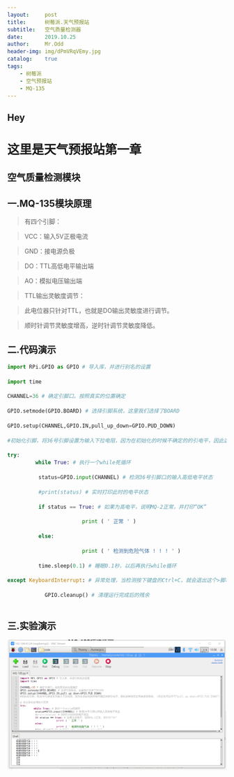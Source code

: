 ```yaml
---
layout:     post
title:      树莓派.天气预报站
subtitle:   空气质量检测器
date:       2019.10.25
author:     Mr.Odd
header-img: img/dPmVRqVEmy.jpg  
catalog:    true
tags:
    - 树莓派
    - 空气预报站
    - MQ-135
---
```



## Hey

# 这里是天气预报站第一章

##  空气质量检测模块

##  一.MQ-135模块原理

>  有四个引脚：

>   VCC：输入5V正极电流

>   GND：接电源负极

>   DO：TTL高低电平输出端

>   AO：模拟电压输出端


>   TTL输出灵敏度调节：

>   此电位器只针对TTL，也就是DO输出灵敏度进行调节。

>   顺时针调节灵敏度增高，逆时针调节灵敏度降低。

## 二.代码演示

```python
import RPi.GPIO as GPIO # 导入库，并进行别名的设置

import time

CHANNEL=36 # 确定引脚口。按照真实的位置确定

GPIO.setmode(GPIO.BOARD) # 选择引脚系统，这里我们选择了BOARD

GPIO.setup(CHANNEL,GPIO.IN,pull_up_down=GPIO.PUD_DOWN)    

#初始化引脚，将36号引脚设置为输入下拉电阻，因为在初始化的时候不确定的的引电平，因此这样设置是用来保证精准，（但是也可以不写“pull_up_down=GPIO.PUD_DOWN”）

try:
         while True: # 执行一个while死循环
         
          status=GPIO.input(CHANNEL) # 检测36号引脚口的输入高低电平状态
          
          #print(status) # 实时打印此时的电平状态
          
          if status == True: # 如果为高电平，说明MQ-2正常，并打印“OK”
          
                        print ( ' 正常 ' )      
                        
          else:    
          
                        print ( ' 检测到危险气体 ! ! ! ' )
                        
          time.sleep(0.1) # 睡眠0.1秒，以后再执行while循环
          
except KeyboardInterrupt: # 异常处理，当检测按下键盘的Ctrl+C，就会退出这个>脚本

            GPIO.cleanup() # 清理运行完成后的残余
            
```

## 三.实验演示

![实验图](https://raw.githubusercontent.com/MrOdd-Use/MrOdd-Use.github.io/master/img/MQ-135%E5%AE%9E%E9%AA%8C%E5%9B%BE.png)





